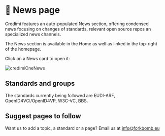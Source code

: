 # 📰 News page

Credimi features an auto-populated News section, offering condensed news focusing on changes of standards, relevant open source repos an specialized news channels.

The News section is available in the Home as well as linked in the top-right of the homepage.

Click on a News card to open it:

![credimiOneNews](./images/credimiOneNews.png)

## Standards and groups

The standards currently being followed are EUDI-ARF, OpenID4VCI/OpenID4VP, W3C-VC, BBS.

## Suggest pages to follow

Want us to add a topic, a standard or a page? Email us at info@forkbomb.eu
